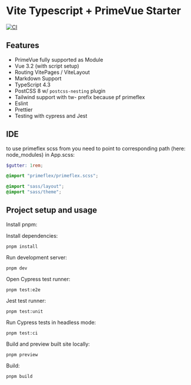 # Vite Typescript + PrimeVue Starter

[![CI](https://github.com/sfxcode/vite-primevue-starter/actions/workflows/main.yml/badge.svg)](https://github.com/sfxcode/vite-primevue-starter/actions/workflows/main.yml)

## Features

 
- PrimeVue fully supported as Module
- Vue 3.2 (with script setup)
- Routing VitePages / ViteLayout
- Markdown Support
- TypeScript 4.3
- PostCSS 8 w/ `postcss-nesting` plugin
- Tailwind support with tw- prefix because pf primeflex
- Eslint
- Prettier
- Testing with cypress and Jest

## IDE

to use primeflex scss from you need to point to corresponding path (here: node_modules) in App.scss:

```scss
$gutter: 1rem;

@import "primeflex/primeflex.scss";

@import "sass/layout";
@import "sass/theme";

```

## Project setup and usage

Install pnpm:



Install dependencies:

```
pnpm install
```

Run development server:

```
pnpm dev
```

Open Cypress test runner:

```
pnpm test:e2e
```

Jest test runner:

```
pnpm test:unit
```

Run Cypress tests in headless mode:

```
pnpm test:ci
```

Build and preview built site locally:

```
pnpm preview
```

Build:

```
pnpm build
```

